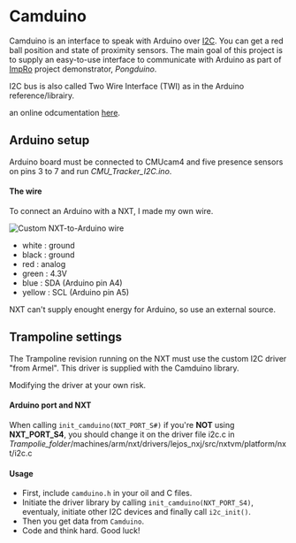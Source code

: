 Camduino
===========

Camduino is an interface to speak with Arduino over 
[I2C](https://en.wikipedia.org/wiki/I2c "I2C - Wikipedia"). You can get a red 
ball position and state of proximity sensors.
The main goal of this project is to supply an easy-to-use interface to 
communicate with Arduino as part of 
[ImpRo](http://anr-impro.irccyn.ec-nantes.fr/#description "ANR ImpRo") project 
demonstrator, *Pongduino*.

I2C bus is also called Two Wire Interface (TWI) as in the Arduino 
reference/librairy.

an online odcumentation [here](http://blasterbug.github.io/Camduino "Camduino doc on line").

## Arduino setup

Arduino board must be connected to CMUcam4 and five presence sensors on pins 3
to 7 and run *CMU_Tracker_I2C.ino*.

#### The wire

To connect an Arduino with a NXT, I made my own wire.

![Custom NXT-to-Arduino wire](http://blasterbug.github.io/Camduino/CustomNXT-to-ArduinoWire.jpg
	"Custom NXT-to-Arduino wire")

-	white : ground
-	black : ground
-	red : analog
-	green : 4.3V
-	blue : SDA (Arduino pin A4)
-	yellow : SCL (Arduino pin A5)

NXT can't supply enought energy for Arduino, so use an external source. 

## Trampoline settings

The Trampoline revision running on the NXT must use the custom I2C driver "from
Armel". This driver is supplied with the Camduino library.

Modifying the driver at your own risk.

#### Arduino port and NXT

When calling `init_camduino(NXT_PORT_S#)` if you're 
**NOT** using **NXT_PORT_S4**, you should change it on the driver file 
i2c.c in *Trampolie_folder*/machines/arm/nxt/drivers/lejos_nxj/src/nxtvm/platform/nxt/i2c.c

#### Usage

-	First, include `camduino.h` in your oil and C files. 
-	Initiate the driver library by calling `init_camduino(NXT_PORT_S4)`, 
eventualy, initiate other I2C devices and finally call `i2c_init()`.
-	Then you get data from `Camduino`.
-	Code and think hard. Good luck! 